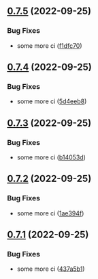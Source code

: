 ## [0.7.5](https://github.com/simonplattner/github-actions-sandbox/compare/v0.7.4...v0.7.5) (2022-09-25)


### Bug Fixes

* some more ci ([f1dfc70](https://github.com/simonplattner/github-actions-sandbox/commit/f1dfc70a6ec564e361df59c2464725a11f65ad3a))



## [0.7.4](https://github.com/simonplattner/github-actions-sandbox/compare/v0.7.3...v0.7.4) (2022-09-25)


### Bug Fixes

* some more ci ([5d4eeb8](https://github.com/simonplattner/github-actions-sandbox/commit/5d4eeb87a019094a3faa57f70971ba1cb08f6667))



## [0.7.3](https://github.com/simonplattner/github-actions-sandbox/compare/v0.7.2...v0.7.3) (2022-09-25)


### Bug Fixes

* some more ci ([b14053d](https://github.com/simonplattner/github-actions-sandbox/commit/b14053d6ceafd16046cb9a72d55c5bd2b6d1178b))



## [0.7.2](https://github.com/simonplattner/github-actions-sandbox/compare/v0.7.1...v0.7.2) (2022-09-25)


### Bug Fixes

* some more ci ([1ae394f](https://github.com/simonplattner/github-actions-sandbox/commit/1ae394f579d9189e2d3960d5f79178684934f0bd))



## [0.7.1](https://github.com/simonplattner/github-actions-sandbox/compare/v0.1.6...v0.7.1) (2022-09-25)


### Bug Fixes

* some more ci ([437a5b1](https://github.com/simonplattner/github-actions-sandbox/commit/437a5b1e8ef40e2e5e67bd2160d3a8f3be79fba2))



